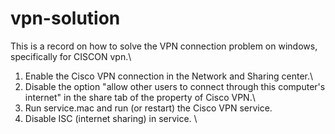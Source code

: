 # vpn-solution

This is a record on how to solve the VPN connection problem on windows, specifically for CISCON vpn.\\
1. Enable the Cisco VPN connection in the Network and Sharing center.\\
2. Disable the option "allow other users to connect through this computer's internet" in the share tab of the property of Cisco VPN.\\
3. Run service.mac and run (or restart) the Cisco VPN service.
4. Disable ISC (internet sharing) in service. \\

